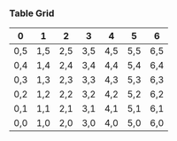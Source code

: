### Table Grid

| 0   | 1   | 2   | 3   | 4   | 5   | 6   |
| --- | --- | --- | --- | --- | --- | --- |
| 0,5 | 1,5 | 2,5 | 3,5 | 4,5 | 5,5 | 6,5 |
| 0,4 | 1,4 | 2,4 | 3,4 | 4,4 | 5,4 | 6,4 |
| 0,3 | 1,3 | 2,3 | 3,3 | 4,3 | 5,3 | 6,3 |
| 0,2 | 1,2 | 2,2 | 3,2 | 4,2 | 5,2 | 6,2 |
| 0,1 | 1,1 | 2,1 | 3,1 | 4,1 | 5,1 | 6,1 |
| 0,0 | 1,0 | 2,0 | 3,0 | 4,0 | 5,0 | 6,0 |

